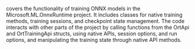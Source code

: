 covers the functionality of training ONNX models in the Microsoft.ML.OnnxRuntime project. It includes classes for native training methods, training sessions, and checkpoint state management. The code interacts with other parts of the project by calling functions from the OrtApi and OrtTrainingApi structs, using native APIs, session options, and run options, and manipulating the training state through native API methods.